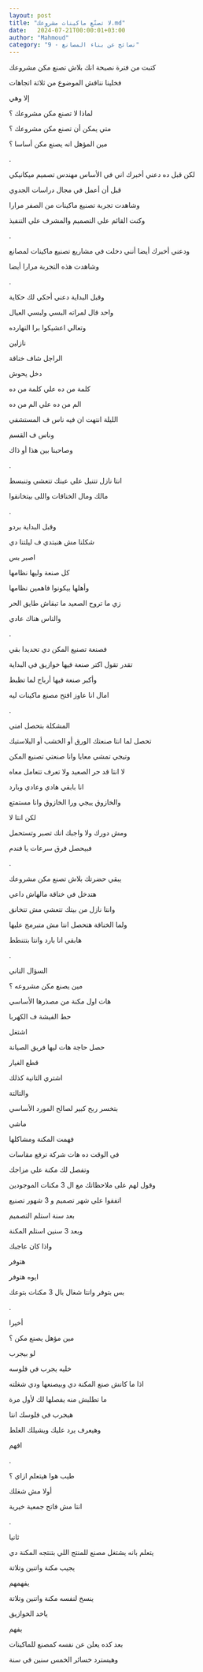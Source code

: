 ```yaml
---
layout: post
title: "لا تصنّع ماكينات مشروعك.md"
date:   2024-07-21T00:00:01+03:00
author: "Mahmoud"
category: "9 - نصائح عن بناء المصانع"
---
```

كتبت من فترة نصيحة انك بلاش تصنع مكن مشروعك

فخلينا نناقش الموضوع من ثلاثة اتجاهات

إلا وهي

لماذا لا تصنع مكن مشروعك ؟

متي يمكن أن تصنع مكن مشروعك ؟

مين المؤهل انه يصنع مكن أساسا ؟

.

لكن قبل ده دعني أخبرك اني في الأساس مهندس تصميم
ميكانيكي

قبل أن أعمل في مجال دراسات الجدوي

وشاهدت تجربة تصنيع ماكينات من الصفر مرارا

وكنت القائم علي التصميم والمشرف علي التنفيذ

.

ودعني أخبرك أيضا أنني دخلت في مشاريع تصنيع ماكينات
لمصانع

وشاهدت هذه التجربة مرارا أيضا

.

وقبل البداية دعني أحكي لك حكاية

واحد قال لمراته البسي ولبسي العيال

وتعالي اعشيكوا برا النهارده

نازلين

الراجل شاف خناقة

دخل يحوش

كلمة من ده علي كلمة من ده

الم من ده علي الم من ده

الليلة انتهت ان فيه ناس ف المستشفي

وناس ف القسم

وصاحبنا بين هذا أو ذاك

.

انتا نازل تتنيل علي عينك تتعشي وتنبسط

مالك ومال الخناقات واللى بيتخانقوا

.

وقبل البداية بردو

شكلنا مش هنبتدي ف ليلتنا دي

اصبر بس

كل صنعة وليها نظامها

وأهلها بيكونوا فاهمين نظامها

زي ما تروح الصعيد ما تبقاش طايق الحر

والناس هناك عادي

.

فصنعة تصنيع المكن دي تحديدا بقي

تقدر تقول اكتر صنعة فيها خوازيق في البداية

وأكبر صنعة فيها أرباح لما تظبط

امال انا عاوز افتح مصنع ماكينات ليه

.

المشكلة بتحصل امتي

تحصل لما انتا صنعتك الورق أو الخشب أو البلاستيك

وتيجي تمشي معايا وانا صنعتي تصنيع المكن

لا انتا قد حر الصعيد ولا تعرف تتعامل معاه

انا بابقي هادي وعادي وبارد

والخازوق ييجي ورا الخازوق وانا مستمتع

لكن انتا لا

ومش دورك ولا واجبك انك تصبر وتستحمل

فبيحصل فرق سرعات يا فندم

.

يبقي حضرتك بلاش تصنع مكن مشروعك

هتدخل في خناقة مالهاش داعي

وانتا نازل من بيتك تتعشي مش تتخانق

ولما الخناقة هتحصل انتا مش متبرمج عليها

هابقي انا بارد وانتا بتتنطط

.

السؤال التاني

مين يصنع مكن مشروعه ؟

هات اول مكنة من مصدرها الأساسي

حط الفيشة ف الكهربا

اشتغل

حصل حاجة هات ليها فريق الصيانة

قطع الغيار

اشتري التانية كذلك

والتالتة

بتخسر ربح كبير لصالح المورد الأساسي

ماشي

فهمت المكنة ومشاكلها

في الوقت ده هات شركة ترفع مقاسات

وتفصل لك مكنة علي مزاجك

وقول لهم على ملاحظاتك مع ال 3 مكنات الموجودين

اتفقوا علي شهر تصميم و 3 شهور تصنيع

بعد سنة استلم التصميم

وبعد 3 سنين استلم المكنة

واذا كان عاجبك

هتوفر

ايوه هتوفر

بس بتوفر وانتا شغال بال 3 مكنات بتوعك

.

أخيرا

مين مؤهل يصنع مكن ؟

لو بيجرب

خليه يجرب في فلوسه

اذا ما كانش صنع المكنة دي وبيصنعها ودي شغلته

ما تطلبش منه يفصلها لك لأول مرة

هيجرب في فلوسك انتا

وهيعرف يرد عليك ويشيلك الغلط

افهم

.

طيب هوا هيتعلم ازاي ؟

أولا مش شغلك

انتا مش فاتح جمعية خيرية

.

ثانيا

يتعلم بانه يشتغل مصنع للمنتج اللي بتنتجه المكنة
دي

يجيب مكنة واتنين وتلاتة

يفهمهم

ينسخ لنفسه مكنة واتنين وتلاتة

ياخد الخوازيق

يفهم

بعد كده يعلن عن نفسه كمصنع للماكينات

وهيسترد خسائر الخمس سنين في سنة
